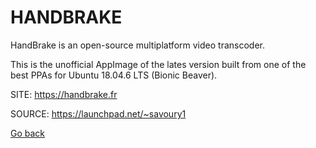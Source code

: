 # HANDBRAKE

 HandBrake is an open-source multiplatform video transcoder.
 
 This is the unofficial AppImage of the lates version built
 from one of the best PPAs for Ubuntu 18.04.6 LTS (Bionic Beaver).
 
 SITE: https://handbrake.fr

 SOURCE: https://launchpad.net/~savoury1

 [Go back](https://portable-linux-apps.github.io/apps.html)
